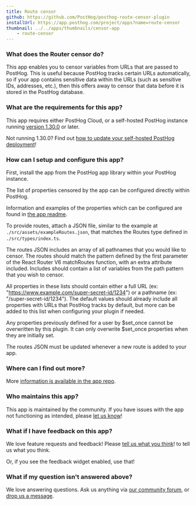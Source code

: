 ```yaml
---
title: Route censor
github: https://github.com/PostHog/posthog-route-censor-plugin
installUrl: https://app.posthog.com/project/apps?name=route-censor
thumbnail: ../../apps/thumbnails/censor-app
    - route-censor
---
```


### What does the Router censor do?

This app enables you to censor variables from URLs that are passed to PostHog. This is useful because PostHog tracks certain URLs automatically, so if your app contains sensitive data within the URLs (such as sensitive IDs, addresses, etc.), then this offers away to censor that data before it is stored in the PostHog database. 

### What are the requirements for this app?

This app requires either PostHog Cloud, or a self-hosted PostHog instance running [version 1.30.0](https://posthog.com/blog/the-posthog-array-1-30-0) or later.

Not running 1.30.0? Find out [how to update your self-hosted PostHog deployment](https://posthog.com/docs/runbook/upgrading-posthog)!

### How can I setup and configure this app?

First, install the app from the PostHog app library within your PostHog instance.

The list of properties censored by the app can be configured directly within PostHog.

Information and examples of the properties which can be configured are found in [the app readme](https://github.com/PostHog/posthog-route-censor-plugin). 

To provide routes, attach a JSON file, similar to the example at `./src/assets/exampleRoutes.json`, that matches the Routes type defined in `./src/types/index.ts`.

The routes JSON includes an array of all pathnames that you would like to censor. The routes should match the pattern defined by the first parameter of the React Router V6 matchRoutes function, with an extra attribute included. Includes should contain a list of variables from the path pattern that you wish to censor.

All properties in these lists should contain either a full URL (ex: "https://www.example.com/super-secret-id/1234") or a pathname (ex: "/super-secret-id/1234"). The default values should already include all properties with URLs that PostHog tracks by default, but more can be added to this list when configuring your plugin if needed.

Any properties previously defined for a user by $set_once cannot be overwritten by this plugin. It can only overwrite $set_once properties when they are initially set.

The routes JSON must be updated whenever a new route is added to your app.

### Where can I find out more?

More [information is available in the app repo](https://github.com/PostHog/posthog-route-censor-plugin). 

### Who maintains this app?

This app is maintained by the community. If you have issues with the app not functioning as intended, please [let us know](http://app.posthog.com/home#supportModal)!

### What if I have feedback on this app?

We love feature requests and feedback! Please [tell us what you think](http://app.posthog.com/home#supportModal)! to tell us what you think.

Or, if you see the feedback widget enabled, use that!

### What if my question isn't answered above?

We love answering questions. Ask us anything via [our community forum](/questions), or [drop us a message](http://app.posthog.com/home#supportModal). 
